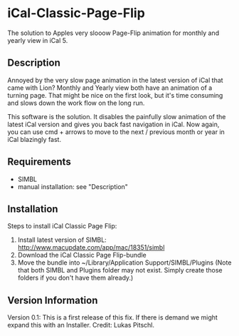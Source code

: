 iCal-Classic-Page-Flip
======================
The solution to Apples very slooow Page-Flip animation for monthly and yearly view in iCal 5.


Description
-----------
Annoyed by the very slow page animation in the latest version of iCal that came with Lion? Monthly and Yearly view both have an animation of a turning page. That might be nice on the first look, but it's time consuming and slows down the work flow on the long run.

This software is the solution. It disables the painfully slow animation of the latest iCal version and gives you back fast navigation in iCal. Now again, you can use cmd + arrows to move to the next  / previous month or year in iCal blazingly fast.

Requirements
------------
- SIMBL
- manual installation: see "Description"


Installation
------------

Steps to install iCal Classic Page Flip:

1. Install latest version of SIMBL: http://www.macupdate.com/app/mac/18351/simbl
2. Download the iCal Classic Page Flip-bundle
3. Move the bundle into ~/Library/Application Support/SIMBL/Plugins (Note that both SIMBL and Plugins folder may not exist. Simply create those folders if you don't have them already.)


Version Information
-------------------

Version 0.1: This is a first release of this fix. If there is demand we might expand this with an Installer.
Credit: Lukas Pitschl.